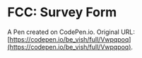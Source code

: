 # FCC: Survey Form

A Pen created on CodePen.io. Original URL: [https://codepen.io/be_vish/full/Vwpqpoq](https://codepen.io/be_vish/full/Vwpqpoq).


